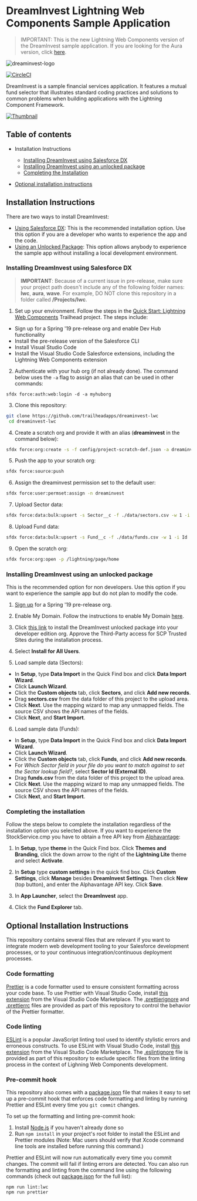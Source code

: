 # DreamInvest Lightning Web Components Sample Application

> IMPORTANT: This is the new Lightning Web Components version of the DreamInvest sample application. If you are looking for the Aura version, click [here](https://github.com/trailheadapps/dreaminvest).

![dreaminvest-logo](dreaminvest-logo.png)

[![CircleCI](https://circleci.com/gh/trailheadapps/dreaminvest-lwc.svg?style=svg)](https://circleci.com/gh/trailheadapps/dreaminvest-lwc)

DreamInvest is a sample financial services application. It features a mutual fund selector that illustrates standard coding practices and solutions to common problems when building applications with the Lightning Component Framework.

[![Thumbnail](http://img.youtube.com/vi/0gIT8la-GRM/0.jpg)](https://www.youtube.com/watch?v=0gIT8la-GRM)

## Table of contents

- Installation Instructions

  - [Installing DreamInvest using Salesforce DX](#installing-dreaminvest-using-salesforce-dx)
  - [Installing DreamInvest using an unlocked package](#installing-dreaminvest-using-an-unlocked-package)
  - [Completing the Installation](#completing-the-installation)

- [Optional installation instructions](#optional-installation-instructions)

## Installation Instructions

There are two ways to install DreamInvest:

- [Using Salesforce DX](#installing-dreaminvest-using-salesforce-dx): This is the recommended installation option. Use this option if you are a developer who wants to experience the app and the code.
- [Using an Unlocked Package](#installing-dreaminvest-using-an-unlocked-package): This option allows anybody to experience the sample app without installing a local development environment.

### Installing DreamInvest using Salesforce DX

> **IMPORTANT**: Because of a current issue in pre-release, make sure your project path doesn't include any of the following folder names: **lwc**, **aura**, **wave**. For example, DO NOT clone this repository in a folder called **/Projects/lwc**.

1. Set up your environment. Follow the steps in the [Quick Start: Lightning Web Components](https://trailhead.salesforce.com/content/learn/projects/quick-start-lightning-web-components/) Trailhead project. The steps include:

  - Sign up for a Spring '19 pre-release org and enable Dev Hub functionality
  - Install the pre-release version of the Salesforce CLI
  - Install Visual Studio Code
  - Install the Visual Studio Code Salesforce extensions, including the Lightning Web Components extension

2. Authenticate with your hub org (if not already done). The command below uses the `-a` flag to assign an alias that can be used in other commands:

  ```
  sfdx force:auth:web:login -d -a myhuborg
  ```

3. Clone this repository:

  ```zsh
  git clone https://github.com/trailheadapps/dreaminvest-lwc
   cd dreaminvest-lwc
  ```

4. Create a scratch org and provide it with an alias (**dreaminvest** in the command below):

  ```zsh
  sfdx force:org:create -s -f config/project-scratch-def.json -a dreaminvest
  ```

5. Push the app to your scratch org:

  ```zsh
  sfdx force:source:push
  ```

6. Assign the dreaminvest permission set to the default user:

  ```zsh
  sfdx force:user:permset:assign -n dreaminvest
  ```

7. Upload Sector data:

  ```zsh
  sfdx force:data:bulk:upsert -s Sector__c -f ./data/sectors.csv -w 1 -i Sector_Id__c
  ```

8. Upload Fund data:

  ```zsh
  sfdx force:data:bulk:upsert -s Fund__c -f ./data/funds.csv -w 1 -i Id
  ```

9. Open the scratch org:

  ```zsh
  sfdx force:org:open -p /lightning/page/home
  ```

### Installing DreamInvest using an unlocked package

This is the recommended option for non developers. Use this option if you want to experience the sample app but do not plan to modify the code.

1. [Sign up](https://www.salesforce.com/form/signup/prerelease-spring19/) for a Spring '19 pre-release org.

2. Enable My Domain. Follow the instructions to enable My Domain [here](https://trailhead.salesforce.com/modules/identity_login/units/identity_login_my_domain).

3. Click [this link](https://login.salesforce.com/packaging/installPackage.apexp?p0=04tB0000000YGYUIA4) to install the DreamInvest unlocked package into your developer edition org. Approve the Third-Party access for SCP Trusted Sites during the installation process.

4. Select **Install for All Users**.

5. Load sample data (Sectors):

  - In **Setup**, type **Data Import** in the Quick Find box and click **Data Import Wizard**.
  - Click **Launch Wizard**.
  - Click the **Custom objects** tab, click **Sectors**, and click **Add new records**.
  - Drag **sectors.csv** from the data folder of this project to the upload area.
  - Click **Next**. Use the mapping wizard to map any unmapped fields. The source CSV shows the API names of the fields.
  - Click **Next**, and **Start Import**.

6. Load sample data (Funds):

  - In **Setup**, type **Data Import** in the Quick Find box and click **Data Import Wizard**.
  - Click **Launch Wizard**.
  - Click the **Custom objects** tab, click **Funds**, and click **Add new records**.
  - For _Which Sector field in your file do you want to match against to set the Sector lookup field?_, select **Sector Id (External ID)**.
  - Drag **funds.csv** from the data folder of this project to the upload area.
  - Click **Next**. Use the mapping wizard to map any unmapped fields. The source CSV shows the API names of the fields.
  - Click **Next**, and **Start Import**.

### Completing the installation

Follow the steps below to complete the installation regardless of the installation option you selected above. If you want to experience the StockService.cmp you have to obtain a free API key from [Alphavantage](https://www.alphavantage.co/support/#api-key):

1. In **Setup**, type **theme** in the Quick Find box. Click **Themes and Branding**, click the down arrow to the right of the **Lightning Lite** theme and select **Activate**.

2. In **Setup** type **custom settings** in the quick find box. Click **Custom Settings**, click **Manage** besides **DreamInvest Settings**. Then click **New** (top button), and enter the Alphavantage API key. Click **Save**.

3. In **App Launcher**, select the **DreamInvest** app.

4. Click the **Fund Explorer** tab.

## Optional Installation Instructions

This repository contains several files that are relevant if you want to integrate modern web development tooling to your Salesforce development processes, or to your continuous integration/continuous deployment processes.

### Code formatting

[Prettier](https://prettier.io/) is a code formatter used to ensure consistent formatting across your code base. To use Prettier with Visual Studio Code, install [this extension](https://marketplace.visualstudio.com/items?itemName=esbenp.prettier-vscode) from the Visual Studio Code Marketplace. The [.prettierignore](/.prettierignore) and [.prettierrc](/.prettierrc) files are provided as part of this repository to control the behavior of the Prettier formatter.

### Code linting

[ESLint](https://eslint.org/) is a popular JavaScript linting tool used to identify stylistic errors and erroneous constructs. To use ESLint with Visual Studio Code, install [this extension](https://marketplace.visualstudio.com/items?itemName=salesforce.salesforcedx-vscode-lwc) from the Visual Studio Code Marketplace. The [.eslintignore](/.eslintignore) file is provided as part of this repository to exclude specific files from the linting process in the context of Lighning Web Components development.

### Pre-commit hook

This repository also comes with a [package.json](/package.json) file that makes it easy to set up a pre-commit hook that enforces code formatting and linting by running Prettier and ESLint every time you `git commit` changes.

To set up the formatting and linting pre-commit hook:

1. Install [Node.js](https://nodejs.org) if you haven't already done so
2. Run `npm install` in your project's root folder to install the ESLint and Prettier modules (Note: Mac users should verify that Xcode command line tools are installed before running this command.)

Prettier and ESLint will now run automatically every time you commit changes. The commit will fail if linting errors are detected. You can also run the formatting and linting from the command line using the following commands (check out [package.json](/package.json) for the full list):

```
npm run lint:lwc
npm run prettier
```
